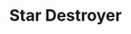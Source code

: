 ---
mission_id: stardest
editorsChoice:
title: "Star Destroyer"
authors: 
    - "Claude Pradervand"
date:
filename: "stardest.zip"
description: "The final remaining copy of the Dark Trooper plans is being transported aboard a star destroyer. Kyle's mission is to retrieve the plans before destroying the ship. But be warned, he's not the only one after those plans..."
cover: 
levelReplaced:	SECBASE
difficulty: yes
bm:	yes
fme: no
wax: no
three_do: no
voc: no
gmd: no
vue: no
lfd: no
base: "New level from scratch" 
editors: "DFUSE 1.00"

---